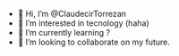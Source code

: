 - 👋 Hi, I’m @ClaudecirTorrezan
- 👀 I’m interested in tecnology (haha)
- 🌱 I’m currently learning ?
- 💞️ I’m looking to collaborate on my future.

<!---
ClaudecirTorrezan/ClaudecirTorrezan is a ✨ special ✨ repository because its `README.md` (this file) appears on your GitHub profile.
You can click the Preview link to take a look at your changes.
--->
